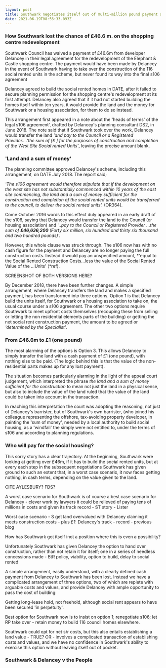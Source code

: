 ```yaml
---
layout: post
title: Southwark negotiates itself out of multi-million pound payment at the Elephant
date: 2021-06-19T08:56:33.093Z
---
```

### How Southwark lost the chance of £46.6 m. on the shopping centre redevelopment

Southwark Council has waived a payment of £46.6m from developer Delancey in their legal agreement for the redevelopment of the Elephant & Castle shopping centre. The payment would have been made by Delancey in the event of Southwark having to take over the construction of the 116 social rented units in the scheme, but never found its way into the final s106 agreement

Delancey agreed to build the social rented homes in DATE, after it failed to secure planning permission for the shopping centre's redevelopment at its first attempt.   Delancey also agreed that if it had not started building the homes itself within ten years, it would provide the land and the money for Southwark or a housing association, for them to do so instead.

This arrangement first appeared in a note about the 'heads of terms' of the legal s106 agreement', drafted by Delancey's planning consultant DS2, in June 2018.  The note said that if Southwark took over the work, Delancey would transfer the land *'and pay to the Council or a Registered Provider....'the sum of \[£    ] for the purposes of construction and completion of the West Site Social rented Units'*, leaving the precise amount blank.

### 'Land and a sum of money'

The planning committee approved Delancey's scheme, including this arrangement, on DATE July  2018.  The report said;

*'The s106 agreement would therefore stipulate that if the development  on the west site has not substantially commenced within 10 years of the east site commencing, the land and a sum of money sufficient for the construction and completion of the social rented units would be transferred to the council, to deliver the social rented units'.* (OR364).

Come October 2016 words to this effect duly appeared in an early draft of the s106, saying that Delancey would transfer the land to the Council (or housing association) and '*..pay to the Council or Registered Provider ...the sum of **£46,636,200** (Forty six million, six hundred and thirty six thousand and two hundred pounds)'.*

However, this whole clause was struck through. The s106 now has with no cash figure for the payment and Delancey are no longer paying the full construction costs.  Instead it would pay an unspecified amount, *'equal to the Social Rented Construction Costs...less the value of the Social Rented Value of the ...Units' (*ref).

SCREENSHOT OF BOTH VERSIONS HERE?

By December 2018, there have been further changes.  A simple arrangement, where Delancey transfers the land and makes a specified payment, has been transformed into three options.  Option 1 is that Delancey build the units itself, for Southwark or a housing association to take on, the usual course under a s106 agreement.  The other two options require Southwark to meet upfront costs themselves (recouping these from selling or letting the non residential elements parts of the building) or getting the net social rent construction payment, the amount to be agreed or *'determined by the Specialist'*. 

### From £46.6m to £1 (one pound)

The most alarming of the options is Option 3.  This allows Delancey to simply transfer the land with a cash payment of £1 (one pound), with nothing else to be paid.  (The logic behind this is that the value of the non-residential parts makes up for any lost payment).

The situation becomes particularly alarming in the light of the appeal court judgement, which interpreted the phrase *the land and a sum of money sufficient for the construction* to mean not just the land in a physical sense, but also to include the value of the land ruled that the value of the land could be taken into account in the transaction.

In reaching this interpretation the court was adopting the reasoning, not just of Delancey's barrister, but of Southwark's own barrister, (who joined his colleague representing the offshore, tax-avoiding property developer, in painting the 'sum of money', needed by a local authority to build social housing, as a 'windfall' the simply were not entitled to, under the terms of s106 and according to planning regulations. 

   

### Who will pay for the social housing?

This sorry story has a clear trajectory. At the beginning, Southwark were looking at getting over £46m, if it has to build the social rented units, but at every each step in the subsequent negotiations Southwark has given ground to such an extent that, in a worst case scenario, it now faces getting nothing, in cash terms, depending on the value given to the land.

CITE AYLESBURY? FDS?

A worst case scenario for Southwark is of course a best case scenario for Delancey - clever work by lawyers it could be relieved of paying tens of millions in costs and given its track record - ST story -  Lister

 Worst case scenario - S get land overvalued with Delancey claiming it meets construction costs  - plus £1!  Delancey's track - record - previous blog

How has Southwark got itself inot a position where this is even a possibility?

Unfortunately Southwark has given Delancey the option to hand over construction, rather than not retain it for itself; one in a series of needless concessions made - BtR policy, viability, option to build, delay to social rented

A simple arrangement, easily understood, with a clearly defined cash payment from Delancey to Southwark has been lost. Instead we have a complicated arrangement of three options, two of which are replete with arguable costs and values, and provide Delancey with ample opportunity to pass the cost of building 

Getting long-lease hold, not freehold, although social rent appears to have been secured 'in perpetuity'.

Best option for Southwark now is to insist on option 1; renegotiate s106; let RP take over - retain money to build 116 council homes elsewhere.

Southwark could opt for net s/r costs, but this also entails establishing a land value - TRUE? OR - involves a complicated transaction of establishing costs and values, and we have no confidence in Southwark's ability to exercise this option without leaving itself out of pocket.

### Southwark & Delancey v the People